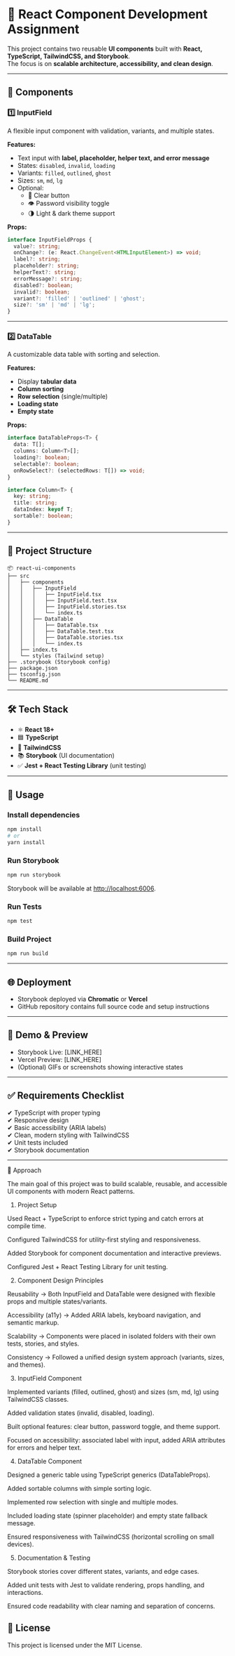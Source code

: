 # 🎨 React Component Development Assignment  

This project contains two reusable **UI components** built with **React, TypeScript, TailwindCSS, and Storybook**.  
The focus is on **scalable architecture, accessibility, and clean design**.  

---

## 🚀 Components  

### 1️⃣ InputField  
A flexible input component with validation, variants, and multiple states.  

**Features:**  
- Text input with **label, placeholder, helper text, and error message**  
- States: `disabled`, `invalid`, `loading`  
- Variants: `filled`, `outlined`, `ghost`  
- Sizes: `sm`, `md`, `lg`  
- Optional:  
  - 🔄 Clear button  
  - 👁 Password visibility toggle  
  - 🌗 Light & dark theme support  

**Props:**  
```ts
interface InputFieldProps {
  value?: string;
  onChange?: (e: React.ChangeEvent<HTMLInputElement>) => void;
  label?: string;
  placeholder?: string;
  helperText?: string;
  errorMessage?: string;
  disabled?: boolean;
  invalid?: boolean;
  variant?: 'filled' | 'outlined' | 'ghost';
  size?: 'sm' | 'md' | 'lg';
}
```

---

### 2️⃣ DataTable  
A customizable data table with sorting and selection.  

**Features:**  
- Display **tabular data**  
- **Column sorting**  
- **Row selection** (single/multiple)  
- **Loading state**  
- **Empty state**  

**Props:**  
```ts
interface DataTableProps<T> {
  data: T[];
  columns: Column<T>[];
  loading?: boolean;
  selectable?: boolean;
  onRowSelect?: (selectedRows: T[]) => void;
}

interface Column<T> {
  key: string;
  title: string;
  dataIndex: keyof T;
  sortable?: boolean;
}
```

---

## 📂 Project Structure  
```
📦 react-ui-components  
├── src  
│   ├── components  
│   │   ├── InputField  
│   │   │   ├── InputField.tsx  
│   │   │   ├── InputField.test.tsx  
│   │   │   ├── InputField.stories.tsx  
│   │   │   └── index.ts  
│   │   ├── DataTable  
│   │   │   ├── DataTable.tsx  
│   │   │   ├── DataTable.test.tsx  
│   │   │   ├── DataTable.stories.tsx  
│   │   │   └── index.ts  
│   ├── index.ts  
│   └── styles (Tailwind setup)  
├── .storybook (Storybook config)  
├── package.json  
├── tsconfig.json  
└── README.md  
```

---

## 🛠️ Tech Stack  
- ⚛️ **React 18+**  
- 🟦 **TypeScript**  
- 🎨 **TailwindCSS**  
- 📚 **Storybook** (UI documentation)  
- ✅ **Jest + React Testing Library** (unit testing)  

---

## 📘 Usage  

### Install dependencies  
```bash
npm install
# or
yarn install
```

### Run Storybook  
```bash
npm run storybook
```
Storybook will be available at [http://localhost:6006](http://localhost:6006).  

### Run Tests  
```bash
npm test
```

### Build Project  
```bash
npm run build
```

---

## 🌐 Deployment  
- Storybook deployed via **Chromatic** or **Vercel**  
- GitHub repository contains full source code and setup instructions  

---

## 📸 Demo & Preview  
- Storybook Live: [LINK_HERE]  
- Vercel Preview: [LINK_HERE]  
- (Optional) GIFs or screenshots showing interactive states  

---

## ✅ Requirements Checklist  
✔ TypeScript with proper typing  
✔ Responsive design  
✔ Basic accessibility (ARIA labels)  
✔ Clean, modern styling with TailwindCSS  
✔ Unit tests included  
✔ Storybook documentation  

---
📝 Approach

The main goal of this project was to build scalable, reusable, and accessible UI components with modern React patterns.

1. Project Setup

Used React + TypeScript to enforce strict typing and catch errors at compile time.

Configured TailwindCSS for utility-first styling and responsiveness.

Added Storybook for component documentation and interactive previews.

Configured Jest + React Testing Library for unit testing.

2. Component Design Principles

Reusability → Both InputField and DataTable were designed with flexible props and multiple states/variants.

Accessibility (a11y) → Added ARIA labels, keyboard navigation, and semantic markup.

Scalability → Components were placed in isolated folders with their own tests, stories, and styles.

Consistency → Followed a unified design system approach (variants, sizes, and themes).

3. InputField Component

Implemented variants (filled, outlined, ghost) and sizes (sm, md, lg) using TailwindCSS classes.

Added validation states (invalid, disabled, loading).

Built optional features: clear button, password toggle, and theme support.

Focused on accessibility: associated label with input, added ARIA attributes for errors and helper text.

4. DataTable Component

Designed a generic table using TypeScript generics (DataTableProps<T>).

Added sortable columns with simple sorting logic.

Implemented row selection with single and multiple modes.

Included loading state (spinner placeholder) and empty state fallback message.

Ensured responsiveness with TailwindCSS (horizontal scrolling on small devices).

5. Documentation & Testing

Storybook stories cover different states, variants, and edge cases.

Added unit tests with Jest to validate rendering, props handling, and interactions.

Ensured code readability with clear naming and separation of concerns.

## 📄 License  
This project is licensed under the MIT License.  
